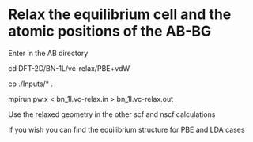 # Relax the equilibrium cell and the atomic positions of the AB-BG
Enter in the AB directory

cd  DFT-2D/BN-1L/vc-relax/PBE+vdW

cp ./Inputs/* .

mpirun pw.x < bn_1l.vc-relax.in > bn_1l.vc-relax.out 

Use the relaxed geometry in the other scf and nscf calculations

If you wish you can find the equilibrium structure for PBE and LDA cases
